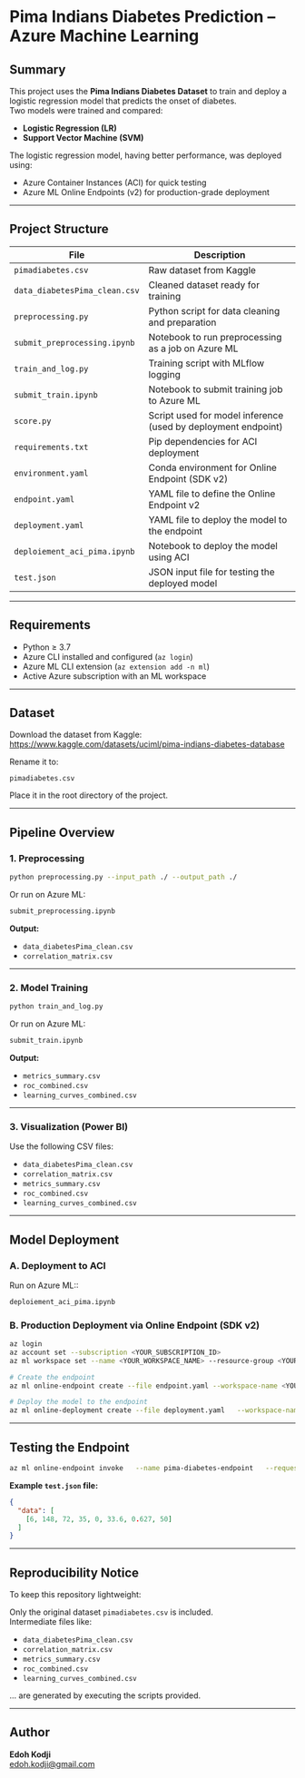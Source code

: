 
#  Pima Indians Diabetes Prediction – Azure Machine Learning

##  Summary

This project uses the **Pima Indians Diabetes Dataset** to train and deploy a logistic regression model that predicts the onset of diabetes.  
Two models were trained and compared:  
- **Logistic Regression (LR)**  
- **Support Vector Machine (SVM)**

The logistic regression model, having better performance, was deployed using:
- Azure Container Instances (ACI) for quick testing
- Azure ML Online Endpoints (v2) for production-grade deployment

---

##  Project Structure

| File                              | Description                                                              |
|-----------------------------------|--------------------------------------------------------------------------|
| `pimadiabetes.csv`                | Raw dataset from Kaggle                                                  |
| `data_diabetesPima_clean.csv`     | Cleaned dataset ready for training                                       |
| `preprocessing.py`               | Python script for data cleaning and preparation                          |
| `submit_preprocessing.ipynb`      | Notebook to run preprocessing as a job on Azure ML                       |
| `train_and_log.py`               | Training script with MLflow logging                                      |
| `submit_train.ipynb`              | Notebook to submit training job to Azure ML                              |
| `score.py`                        | Script used for model inference (used by deployment endpoint)            |
| `requirements.txt`                | Pip dependencies for ACI deployment                                      |
| `environment.yaml`                | Conda environment for Online Endpoint (SDK v2)                           |
| `endpoint.yaml`                   | YAML file to define the Online Endpoint v2                               |
| `deployment.yaml`                 | YAML file to deploy the model to the endpoint                            |
| `deploiement_aci_pima.ipynb`      | Notebook to deploy the model using ACI                                   |
| `test.json`                       | JSON input file for testing the deployed model                           |

---

##  Requirements

- Python ≥ 3.7
- Azure CLI installed and configured (`az login`)
- Azure ML CLI extension (`az extension add -n ml`)
- Active Azure subscription with an ML workspace

---

## Dataset

Download the dataset from Kaggle:  
https://www.kaggle.com/datasets/uciml/pima-indians-diabetes-database

Rename it to:

```text
pimadiabetes.csv
```

Place it in the root directory of the project.

---

##  Pipeline Overview

### 1. Preprocessing

```bash
python preprocessing.py --input_path ./ --output_path ./
```

Or run on Azure ML:

```bash
submit_preprocessing.ipynb
```

**Output:**
- `data_diabetesPima_clean.csv`
- `correlation_matrix.csv`

---

### 2. Model Training

```bash
python train_and_log.py
```

Or run on Azure ML:

```bash
submit_train.ipynb
```

**Output:**
- `metrics_summary.csv`
- `roc_combined.csv`
- `learning_curves_combined.csv`

---

### 3. Visualization (Power BI)

Use the following CSV files:
- `data_diabetesPima_clean.csv`
- `correlation_matrix.csv`
- `metrics_summary.csv`
- `roc_combined.csv`
- `learning_curves_combined.csv`

---

## Model Deployment

### A. Deployment to ACI

Run on Azure ML::

```bash
deploiement_aci_pima.ipynb
```

### B. Production Deployment via Online Endpoint (SDK v2)

```bash
az login
az account set --subscription <YOUR_SUBSCRIPTION_ID>
az ml workspace set --name <YOUR_WORKSPACE_NAME> --resource-group <YOUR_RESOURCE_GROUP>

# Create the endpoint
az ml online-endpoint create --file endpoint.yaml --workspace-name <YOUR_WORKSPACE_NAME> --resource-group <YOUR_RESOURCE_GROUP>

# Deploy the model to the endpoint
az ml online-deployment create --file deployment.yaml   --workspace-name <YOUR_WORKSPACE_NAME>   --resource-group <YOUR_RESOURCE_GROUP>   --endpoint-name pima-diabetes-endpoint   --all-traffic
```

---

##  Testing the Endpoint

```bash
az ml online-endpoint invoke   --name pima-diabetes-endpoint   --request-file test.json   --resource-group <YOUR_RESOURCE_GROUP>   --workspace-name <YOUR_WORKSPACE_NAME>
```

**Example `test.json` file:**

```json
{
  "data": [
    [6, 148, 72, 35, 0, 33.6, 0.627, 50]
  ]
}
```

---

##  Reproducibility Notice

To keep this repository lightweight:

Only the original dataset `pimadiabetes.csv` is included.  
Intermediate files like:

- `data_diabetesPima_clean.csv`
- `correlation_matrix.csv`
- `metrics_summary.csv`
- `roc_combined.csv`
- `learning_curves_combined.csv`

... are generated by executing the scripts provided.

---

## Author

**Edoh Kodji**   
edoh.kodji@gmail.com
